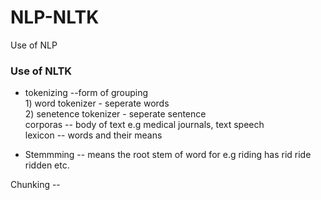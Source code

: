 # NLP-NLTK  
Use of NLP  
  
  
### Use of NLTK  
- tokenizing --form of grouping  
              1) word tokenizer - seperate words  
              2) senetence tokenizer - seperate sentence  
corporas -- body of text e.g medical journals, text speech  
lexicon -- words and their means  
    
- Stemmming -- means the root stem of word for e.g riding has rid ride ridden etc.  
  
Chunking -- 

